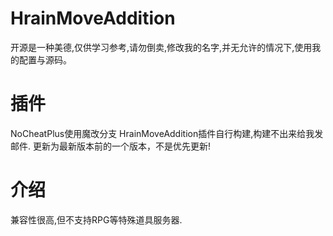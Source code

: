 # HrainMoveAddition
开源是一种美德,仅供学习参考,请勿倒卖,修改我的名字,并无允许的情况下,使用我的配置与源码。
# 插件
NoCheatPlus使用魔改分支 HrainMoveAddition插件自行构建,构建不出来给我发邮件.
更新为最新版本前的一个版本，不是优先更新!
# 介绍
兼容性很高,但不支持RPG等特殊道具服务器.
